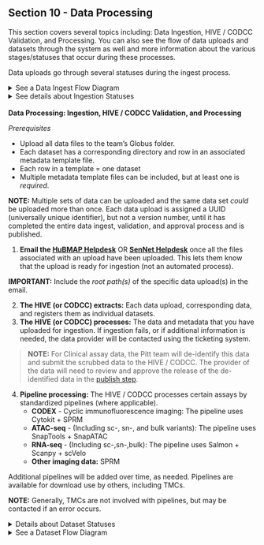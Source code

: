 ## Section 10 - Data Processing
This section covers several topics including: Data Ingestion, HIVE / CODCC Validation, and Processing. You can also see the flow of data uploads and datasets through the system as well and more information about the various stages/statuses that occur during these processes.

Data uploads go through several statuses during the ingest process.

<details>
<summary>See a Data Ingest Flow Diagram</summary>
  https://raw.githubusercontent.com/pscedu/psc-wpdocs/dev/data-ingest/section10.md
#### Data Upload Flow Diagram 
![flow diagram](https://github.com/hubmapconsortium/data_submission_guide/blob/971828bc67887210ce9131bc56de1c898f7469e8/DataUploadFlow.png)

</details>
  
<details>
<summary>See details about Ingestion Statuses </summary>

### Ingestion Statuses 
These statuses display in the ingestion portal as a data set is processed.

**New** - Data upload registered, Globus upload directory created. Data provider has uploaded data. After HIVE (or CODCC) validation, status changes to <em>Submitted</em> when the data provider hits the submit button on the upload. <strong>Prerequisite:</strong> Local validation of data by provider prior to data upload.

**Processing** - The data upload is being processed and is not editable. A transient state (between other states) while automated processes act on the upload.

 **Valid** - Every data upload is reorganized into data sets. This is a semi-automated process. If the data upload is valid, data curation can kick off this process.

**Submitted** - Data upload submitted for validation and processing by the HIVE or CODCC. The data upload can be automatically or manually ingested. Status changes to _Processing_ when data curation presses the “Validate” button. 
 
**Reorganized** - Data curation hits the “Reorganize” button to kick off automated processing that generates the data sets. The status of the upload changes to _Reorganized_ when this completes.

**Invalid** - The data upload did not pass HIVE (or CODCC) validation or a failure occurred during processing. Someone from the HIVE (or CODCC) will contact the data submitter to address this status.

**Error** - An (unspecified) error occurred during HIVE or CODCC processing.

</details>
<br>
<b>Data Processing: Ingestion, HIVE / CODCC Validation, and Processing</b> <br>

_Prerequisites_

  - Upload all data files to the team’s Globus folder.
  - Each dataset has a corresponding directory and row in an associated metadata template file.
  - Each row in a template = one dataset
  - Multiple metadata template files can be included, but at least one is _required_. 

**NOTE:** Multiple sets of data can be uploaded and the same data set _could_ be uploaded more than once. Each data upload is assigned a UUID (universally unique identifier), but not a version number, until it has completed the entire data ingest, validation, and approval process and is published.

  1. **Email the <a href="mailto:help@hubmapconsortium.org">HuBMAP Helpdesk</a>** OR **<a href="mailto:help@sennetconsortium.org">SenNet Helpdesk</a>** once all the files associated with an upload have been uploaded. This lets them know that the upload is ready for ingestion (not an automated process).

 **IMPORTANT:** Include the _root path(s)_ of the specific data upload(s) in the email. 
 
  2. **The HIVE (or CODCC) extracts:** Each data upload, corresponding data, and registers them as individual datasets.
  3. **The HIVE (or CODCC) processes:** The data and metadata that you have uploaded for ingestion. If ingestion fails, or if additional information is needed, the data provider will be contacted using the ticketing system.

<blockquote>
<b>NOTE:</b> For Clinical assay data, the Pitt team will de-identify this data and submit the scrubbed data to the HIVE / CODCC. The provider of the data will need to review and approve the release of the de-identified data in the <a href="#publication">publish step</a>.</blockquote>

  4. **Pipeline processing:** The HIVE / CODCC processes certain assays by standardized pipelines (where applicable).
     - **CODEX** - Cyclic immunofluorescence imaging: The pipeline uses Cytokit + SPRM
     - **ATAC-seq** - (Including sc-, sn-, and bulk variants): The pipeline uses SnapTools + SnapATAC
     - **RNA-seq** - (Including sc-,sn-,bulk): The pipeline uses Salmon + Scanpy + scVelo
     - **Other imaging data:** SPRM
    
Additional pipelines will be added over time, as needed. Pipelines are available for download use by others, including TMCs. 

**NOTE:** Generally, TMCs are not involved with pipelines, but may be contacted if an error occurs.

<details>
<summary>Details about Dataset Statuses </summary>

### Dataset Statuses 

These statuses apply to datasets created from a data upload. Once a data upload has been reorganized into datasets, each dataset passes through the system, ideally progressing from New to QA to Approved.

**New** - Data upload reorganized, broken into datasets, and status set to _New_. Data curation kicks off automated processes. If successful, status changes to _QA_. If these processes fail, the status changes to _Invalid_.

**QA** - Dataset is ready for pipeline processing OR for Provider approval (if no pipeline processing is needed). Status changes to _Processing_ when data curation presses the “Validate” button.

**Processing** - The data upload is being processed and is not editable. A transient state (between other states) while automated processes act on the upload.

**Approved** - Dataset approved by provider and any pipeline processing completed without errors. Dataset is ready for publication.

**Abandoned** - Dataset will not be further processed or published. There is no plan to advance this dataset. **NOTE:** At any point the data provider can elect to abandon the dataset.

**Invalid** - **ONLY PRIMARY DATASETS** - Information is missing or incorrect in the dataset. Someone from the HIVE (or CODCC) will contact the data provider to address this status. 

**Error** - **ONLY DERIVED DATASETS** - Error(s) occurred during pipeline processing. Someone from the HIVE (or CODCC) will contact the data provider to address this status.

</details>

<details>
<summary>See a Dataset Flow Diagram </summary>
  
#### Dataset Flow Diagram 

![flow diagram](https://github.com/hubmapconsortium/data_submission_guide/blob/971828bc67887210ce9131bc56de1c898f7469e8/DatasetFlow.png)

</details>
